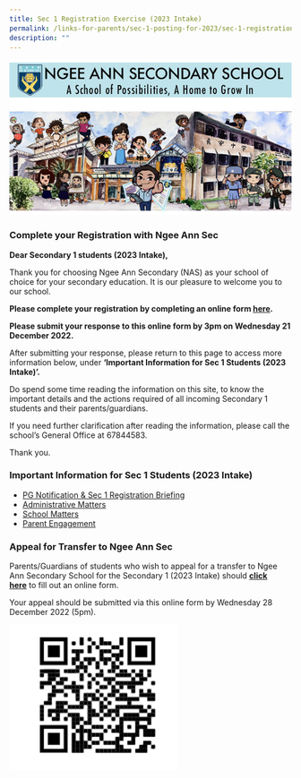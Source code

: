 ```yaml
---
title: Sec 1 Registration Exercise (2023 Intake)
permalink: /links-for-parents/sec-1-posting-for-2023/sec-1-registration-exercise-2023-intake/
description: ""
---
```


![](/images/Sec1RegA.jpg)

### Complete your Registration with Ngee Ann Sec

**Dear Secondary 1 students (2023 Intake),**  

Thank you for choosing Ngee Ann Secondary (NAS) as your school of choice for your secondary education. It is our pleasure to welcome you to our school.

**Please complete your registration by completing an online form [here](https://form.gov.sg/6396b9b5a9cafc00118ec5b0).**

**Please submit your response to this online form by 3pm on Wednesday 21 December 2022.**

After submitting your response, please return to this page to access more information below, under **‘Important Information for Sec 1 Students (2023 Intake)’.**

Do spend some time reading the information on this site, to know the important details and the actions required of all incoming Secondary 1 students and their parents/guardians.

If you need further clarification after reading the information, please call the school’s General Office at 67844583.

Thank you.

### Important Information for Sec 1 Students (2023 Intake)

* [PG Notification & Sec 1 Registration Briefing](/links-for-parents/sec-1-posting-for-2023/pg-notifications-n-sec-1-registration-briefing)
* [Administrative Matters](/links-for-parents/sec-1-posting-for-2023/administrative-matters)
* [School Matters](/links-for-parents/sec-1-posting-for-2023/school-matters)
* [Parent Engagement](/links-for-parents/sec-1-posting-for-2023/parent-engagement)

### Appeal for Transfer to Ngee Ann Sec

Parents/Guardians of students who wish to appeal for a transfer to Ngee Ann Secondary School for the Secondary 1 (2023 Intake) should **[click here](https://form.gov.sg/#!/5fc879e38bdc81001188fe82)** to fill out an online form.

Your appeal should be submitted via this online form by Wednesday 28 December 2022 (5pm).

<img src="/images/AppealQR.png" 
     style="width:60%">